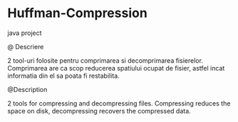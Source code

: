 # Huffman-Compression
java project

@ Descriere

2 tool-uri folosite pentru comprimarea si decomprimarea fisierelor. Comprimarea are ca scop reducerea spatiului ocupat de fisier, astfel incat informatia din el sa poata fi restabilita.

@Description

2 tools for compressing and decompressing files. Compressing reduces the space on disk, decompressing recovers the compressed data.
